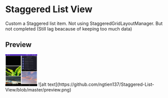 # Staggered List View
Custom a Staggered list item. Not using StaggeredGridLayoutManager. But not completed (Still lag beacause of keeping too much data)
## Preview 
<img src="https://github.com/ngtien137/Staggered-List-View/blob/master/preview.png" width="100" height="100">
![alt text](https://github.com/ngtien137/Staggered-List-View/blob/master/preview.png) 
